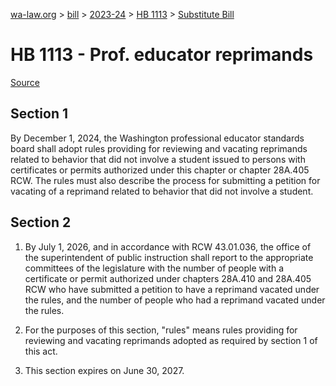 [wa-law.org](/) > [bill](/bill/) > [2023-24](/bill/2023-24/) > [HB 1113](/bill/2023-24/hb/1113/) > [Substitute Bill](/bill/2023-24/hb/1113/S/)

# HB 1113 - Prof. educator reprimands

[Source](http://lawfilesext.leg.wa.gov/biennium/2023-24/Pdf/Bills/House%20Bills/1113-S.pdf)

## Section 1
By December 1, 2024, the Washington professional educator standards board shall adopt rules providing for reviewing and vacating reprimands related to behavior that did not involve a student issued to persons with certificates or permits authorized under this chapter or chapter 28A.405 RCW. The rules must also describe the process for submitting a petition for vacating of a reprimand related to behavior that did not involve a student.

## Section 2
1. By July 1, 2026, and in accordance with RCW 43.01.036, the office of the superintendent of public instruction shall report to the appropriate committees of the legislature with the number of people with a certificate or permit authorized under chapters 28A.410 and 28A.405 RCW who have submitted a petition to have a reprimand vacated under the rules, and the number of people who had a reprimand vacated under the rules.

2. For the purposes of this section, "rules" means rules providing for reviewing and vacating reprimands adopted as required by section 1 of this act.

3. This section expires on June 30, 2027.
